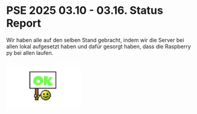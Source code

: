 # PSE 2025 03.10 - 03.16. Status Report

Wir haben alle auf den selben Stand gebracht, indem 
wir die Server bei allen lokal aufgesetzt haben und 
dafür gesorgt haben, dass die Raspberry py bei allen laufen.

![StatusOK.png](statusgrafiken/StatusOK.png)


